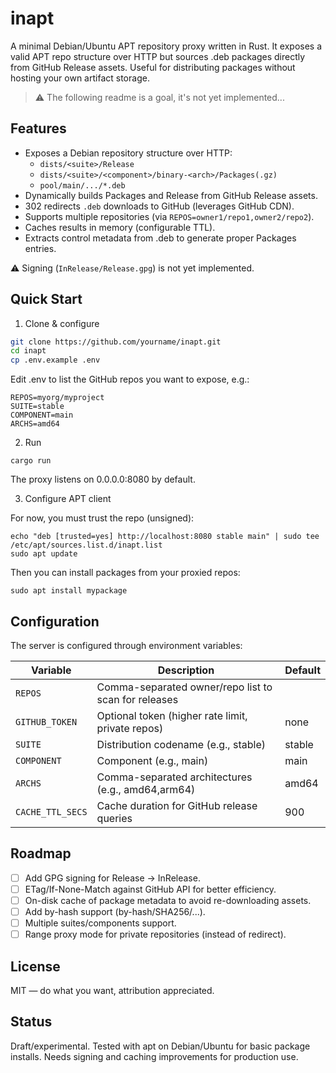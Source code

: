 # inapt

A minimal Debian/Ubuntu APT repository proxy written in Rust. It exposes a valid APT repo structure over HTTP but sources .deb packages directly from GitHub Release assets. Useful for distributing packages without hosting your own artifact storage.

> ⚠️ The following readme is a goal, it's not yet implemented...

## Features

- Exposes a Debian repository structure over HTTP:
  - `dists/<suite>/Release`
  - `dists/<suite>/<component>/binary-<arch>/Packages(.gz)`
  - `pool/main/.../*.deb`
- Dynamically builds Packages and Release from GitHub Release assets.
- 302 redirects `.deb` downloads to GitHub (leverages GitHub CDN).
- Supports multiple repositories (via `REPOS=owner1/repo1,owner2/repo2`).
- Caches results in memory (configurable TTL).
- Extracts control metadata from .deb to generate proper Packages entries.

⚠️ Signing (`InRelease/Release.gpg`) is not yet implemented.

## Quick Start

1. Clone & configure

```bash
git clone https://github.com/yourname/inapt.git
cd inapt
cp .env.example .env
```

Edit .env to list the GitHub repos you want to expose, e.g.:

```
REPOS=myorg/myproject
SUITE=stable
COMPONENT=main
ARCHS=amd64
```

2. Run

```
cargo run
```

The proxy listens on 0.0.0.0:8080 by default.

3. Configure APT client

For now, you must trust the repo (unsigned):

```
echo "deb [trusted=yes] http://localhost:8080 stable main" | sudo tee /etc/apt/sources.list.d/inapt.list
sudo apt update
```

Then you can install packages from your proxied repos:

```
sudo apt install mypackage
```

## Configuration

The server is configured through environment variables:

| Variable         | Description                                          | Default |
|------------------|------------------------------------------------------|---------|
| `REPOS`          | Comma-separated owner/repo list to scan for releases |         |
| `GITHUB_TOKEN`   | Optional token (higher rate limit, private repos)    | none    |
| `SUITE`          | Distribution codename (e.g., stable)                 | stable  |
| `COMPONENT`      | Component (e.g., main)                               | main    |
| `ARCHS`          | Comma-separated architectures (e.g., amd64,arm64)    | amd64   |
| `CACHE_TTL_SECS` | Cache duration for GitHub release queries            | 900     |

## Roadmap

- [ ] Add GPG signing for Release → InRelease.
- [ ] ETag/If-None-Match against GitHub API for better efficiency.
- [ ] On-disk cache of package metadata to avoid re-downloading assets.
- [ ] Add by-hash support (by-hash/SHA256/...).
- [ ] Multiple suites/components support.
- [ ] Range proxy mode for private repositories (instead of redirect).

## License

MIT — do what you want, attribution appreciated.

## Status

Draft/experimental. Tested with apt on Debian/Ubuntu for basic package installs. Needs signing and caching improvements for production use.
